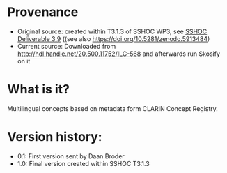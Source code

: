 # Provenance
* Original source: created within T3.1.3 of SSHOC WP3, see [SSHOC Deliverable 3.9](https://sshopencloud.eu/d39-report-ontology-and-vocabulary-collection-and-publication) ((see also https://doi.org/10.5281/zenodo.5913484)
* Current source: Downloaded from http://hdl.handle.net/20.500.11752/ILC-568 and afterwards run Skosify on it

# What is it?
Multilingual concepts based on metadata form CLARIN Concept Registry.

# Version history:
* 0.1: First version sent by Daan Broder
* 1.0: Final version created within SSHOC T3.1.3

